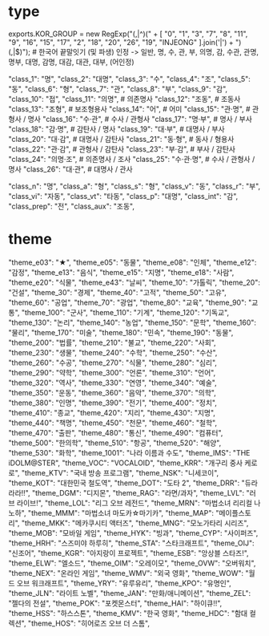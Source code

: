 # type

exports.KOR_GROUP = new RegExp("(,|^)(" + [
	"0", "1", "3", "7", "8", "11", "9",
	"16", "15", "17", "2", "18", "20", "26", "19",
	"INJEONG"
].join('|') + ")(,|$)");  # 한국어 끝말잇기 (및 파생) 인정 -> 일반, 명, 수, 관, 부, 의명, 감, 수관, 관명, 명부, 대명, 감명, 대감, 대관, 대부, (어인정)

"class_1": "명",
"class_2": "대명",
"class_3": "수",
"class_4": "조",
"class_5": "동",
"class_6": "형",
"class_7": "관",
"class_8": "부",
"class_9": "감",
"class_10": "접",
"class_11": "의명", # 의존명사
"class_12": "조동", # 조동사
"class_13": "조형", # 보조형용사
"class_14": "어", # 어미
"class_15": "관·명", # 관형사 / 명사
"class_16": "수·관", # 수사 / 관형사
"class_17": "명·부", # 명사 / 부사
"class_18": "감·명", # 감탄사 / 명사
"class_19": "대·부", # 대명사 / 부사
"class_20": "대·감", # 대명사 / 감탄사
"class_21": "동·형", # 동사 / 형용사
"class_22": "관·감", # 관형사 / 감탄사
"class_23": "부·감", # 부사 / 감탄사
"class_24": "의명·조", # 의존명사 / 조사
"class_25": "수·관·명", # 수사 / 관형사 / 명사
"class_26": "대·관", # 대명사 / 관사

"class_n": "명",
"class_a": "형",
"class_s": "형",
"class_v": "동",
"class_r": "부",
"class_vi": "자동",
"class_vt": "타동",
"class_p": "대명",
"class_int": "감",
"class_prep": "전",
"class_aux": "조동",

# theme
"theme_e03": "★",
"theme_e05": "동물",
"theme_e08": "인체",
"theme_e12": "감정",
"theme_e13": "음식",
"theme_e15": "지명",
"theme_e18": "사람",
"theme_e20": "식물",
"theme_e43": "날씨",
"theme_10": "가톨릭",
"theme_20": "건설",
"theme_30": "경제",
"theme_40": "고적",
"theme_50": "고유",
"theme_60": "공업",
"theme_70": "광업",
"theme_80": "교육",
"theme_90": "교통",
"theme_100": "군사",
"theme_110": "기계",
"theme_120": "기독교",
"theme_130": "논리",
"theme_140": "농업",
"theme_150": "문학",
"theme_160": "물리",
"theme_170": "미술",
"theme_180": "민속",
"theme_190": "동물",
"theme_200": "법률",
"theme_210": "불교",
"theme_220": "사회",
"theme_230": "생물",
"theme_240": "수학",
"theme_250": "수산",
"theme_260": "수공",
"theme_270": "식물",
"theme_280": "심리",
"theme_290": "약학",
"theme_300": "언론",
"theme_310": "언어",
"theme_320": "역사",
"theme_330": "연영",
"theme_340": "예술",
"theme_350": "운동",
"theme_360": "음악",
"theme_370": "의학",
"theme_380": "인명",
"theme_390": "전기",
"theme_400": "정치",
"theme_410": "종교",
"theme_420": "지리",
"theme_430": "지명",
"theme_440": "책명",
"theme_450": "천문",
"theme_460": "철학",
"theme_470": "출판",
"theme_480": "통신",
"theme_490": "컴퓨터",
"theme_500": "한의학",
"theme_510": "항공",
"theme_520": "해양",
"theme_530": "화학",
"theme_1001": "나라 이름과 수도",
"theme_IMS": "THE iDOLM@STER",
"theme_VOC": "VOCALOID",
"theme_KRR": "개구리 중사 케로로",
"theme_KTV": "국내 방송 프로그램",
"theme_NSK": "니세코이",
"theme_KOT": "대한민국 철도역",
"theme_DOT": "도타 2",
"theme_DRR": "듀라라라!!",
"theme_DGM": "디지몬",
"theme_RAG": "라면/과자",
"theme_LVL": "러브 라이브!",
"theme_LOL": "리그 오브 레전드",
"theme_MRN": "마법소녀 리리컬 나노하",
"theme_MMM": "마법소녀 마도카☆마기카",
"theme_MAP": "메이플스토리",
"theme_MKK": "메카쿠시티 액터즈",
"theme_MNG": "모노가타리 시리즈",
"theme_MOB": "모바일 게임",
"theme_HYK": "빙과",
"theme_CYP": "사이퍼즈",
"theme_HRH": "스즈미야 하루히",
"theme_STA": "스타크래프트",
"theme_OIJ": "신조어",
"theme_KGR": "아지랑이 프로젝트",
"theme_ESB": "앙상블 스타즈!",
"theme_ELW": "엘소드",
"theme_OIM": "오레이모",
"theme_OVW": "오버워치",
"theme_NEX": "온라인 게임",
"theme_WMV": "외국 영화",
"theme_WOW": "월드 오브 워크래프트",
"theme_YRY": "유루유리",
"theme_KPO": "유명인",
"theme_JLN": "라이트 노벨",
"theme_JAN": "만화/애니메이션",
"theme_ZEL": "젤다의 전설",
"theme_POK": "포켓몬스터",
"theme_HAI": "하이큐!!",
"theme_HSS": "하스스톤",
"theme_KMV": "한국 영화",
"theme_HDC": "함대 컬렉션",
"theme_HOS": "히어로즈 오브 더 스톰",
